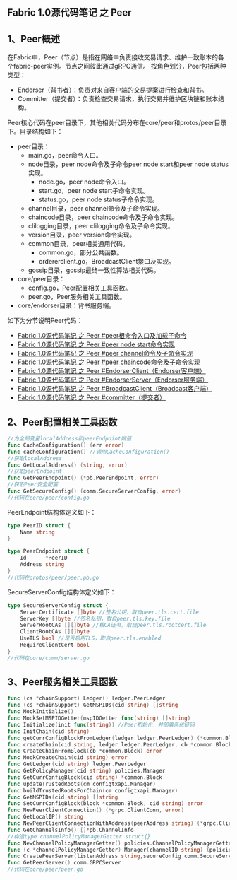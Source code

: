 ## Fabric 1.0源代码笔记 之 Peer

## 1、Peer概述

在Fabric中，Peer（节点）是指在网络中负责接收交易请求、维护一致账本的各个fabric-peer实例。节点之间彼此通过gRPC通信。
按角色划分，Peer包括两种类型：
* Endorser（背书者）：负责对来自客户端的交易提案进行检查和背书。
* Committer（提交者）：负责检查交易请求，执行交易并维护区块链和账本结构。

Peer核心代码在peer目录下，其他相关代码分布在core/peer和protos/peer目录下。目录结构如下：

* peer目录：
    * main.go，peer命令入口。
    * node目录，peer node命令及子命令peer node start和peer node status实现。
        * node.go，peer node命令入口。
        * start.go，peer node start子命令实现。
        * status.go，peer node status子命令实现。
    * channel目录，peer channel命令及子命令实现。
    * chaincode目录，peer chaincode命令及子命令实现。
    * clilogging目录，peer clilogging命令及子命令实现。
    * version目录，peer version命令实现。
    * common目录，peer相关通用代码。
        * common.go，部分公共函数。
        * ordererclient.go，BroadcastClient接口及实现。
    * gossip目录，gossip最终一致性算法相关代码。
* core/peer目录：
    * config.go，Peer配置相关工具函数。
    * peer.go，Peer服务相关工具函数。
* core/endorser目录：背书服务端。
  

如下为分节说明Peer代码：

* [Fabric 1.0源代码笔记 之 Peer #peer根命令入口及加载子命令](peer_main.md)
* [Fabric 1.0源代码笔记 之 Peer #peer node start命令实现](peer_node_start.md)
* [Fabric 1.0源代码笔记 之 Peer #peer channel命令及子命令实现](peer_channel.md)
* [Fabric 1.0源代码笔记 之 Peer #peer chaincode命令及子命令实现](peer_chaincode.md)
* [Fabric 1.0源代码笔记 之 Peer #EndorserClient（Endorser客户端）](EndorserClient.md)
* [Fabric 1.0源代码笔记 之 Peer #EndorserServer（Endorser服务端）](EndorserServer.md)
* [Fabric 1.0源代码笔记 之 Peer #BroadcastClient（Broadcast客户端）](BroadcastClient.md)
* [Fabric 1.0源代码笔记 之 Peer #committer（提交者）](committer.md)


## 2、Peer配置相关工具函数

```go
//为全局变量localAddress和peerEndpoint赋值
func CacheConfiguration() (err error) 
func cacheConfiguration() //调用CacheConfiguration()
//获取localAddress
func GetLocalAddress() (string, error)
//获取peerEndpoint
func GetPeerEndpoint() (*pb.PeerEndpoint, error) 
//获取Peer安全配置
func GetSecureConfig() (comm.SecureServerConfig, error) 
//代码在core/peer/config.go
```

PeerEndpoint结构体定义如下：

```go
type PeerID struct {
    Name string
}

type PeerEndpoint struct {
    Id      *PeerID
    Address string
}
//代码在protos/peer/peer.pb.go
```

SecureServerConfig结构体定义如下：

```go
type SecureServerConfig struct {
    ServerCertificate []byte //签名公钥，取自peer.tls.cert.file
    ServerKey []byte //签名私钥，取自peer.tls.key.file
    ServerRootCAs [][]byte //根CA证书，取自peer.tls.rootcert.file
    ClientRootCAs [][]byte
    UseTLS bool //是否启用TLS，取自peer.tls.enabled
    RequireClientCert bool
}
//代码在core/comm/server.go
```

## 3、Peer服务相关工具函数

```go
func (cs *chainSupport) Ledger() ledger.PeerLedger
func (cs *chainSupport) GetMSPIDs(cid string) []string
func MockInitialize()
func MockSetMSPIDGetter(mspIDGetter func(string) []string)
func Initialize(init func(string)) //Peer初始化，并部署系统链码
func InitChain(cid string)
func getCurrConfigBlockFromLedger(ledger ledger.PeerLedger) (*common.Block, error)
func createChain(cid string, ledger ledger.PeerLedger, cb *common.Block) error
func CreateChainFromBlock(cb *common.Block) error
func MockCreateChain(cid string) error
func GetLedger(cid string) ledger.PeerLedger
func GetPolicyManager(cid string) policies.Manager
func GetCurrConfigBlock(cid string) *common.Block
func updateTrustedRoots(cm configtxapi.Manager)
func buildTrustedRootsForChain(cm configtxapi.Manager)
func GetMSPIDs(cid string) []string
func SetCurrConfigBlock(block *common.Block, cid string) error
func NewPeerClientConnection() (*grpc.ClientConn, error)
func GetLocalIP() string
func NewPeerClientConnectionWithAddress(peerAddress string) (*grpc.ClientConn, error)
func GetChannelsInfo() []*pb.ChannelInfo
//构造type channelPolicyManagerGetter struct{}
func NewChannelPolicyManagerGetter() policies.ChannelPolicyManagerGetter
func (c *channelPolicyManagerGetter) Manager(channelID string) (policies.Manager, bool)
func CreatePeerServer(listenAddress string,secureConfig comm.SecureServerConfig) (comm.GRPCServer, error)
func GetPeerServer() comm.GRPCServer
//代码在core/peer/peer.go
```